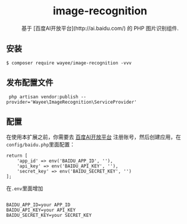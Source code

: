 <h1 align="center"> image-recognition </h1>

<p align="center"> 基于 [百度AI开放平台](http://ai.baidu.com/) 的 PHP 图片识别组件.</p>


## 安装

```shell
$ composer require wayee/image-recognition -vvv
```
## 发布配置文件

```shell
 php artisan vendor:publish --provider='Wayee\ImageRecognition\ServiceProvider'
```

## 配置

在使用本扩展之前，你需要去 [百度AI开放平台](http://ai.baidu.com/) 注册账号，然后创建应用，在`config/baidu.php`里面配置：

```shell
return [
    'app_id' => env('BAIDU_APP_ID', ''),
    'api_key' => env('BAIDU_API_KEY', ''),
    'secret_key' => env('BAIDU_SECRET_KEY', '')
];
```
在`.env`里面增加
```shell

BAIDU_APP_ID=your APP_ID
BAIDU_API_KEY=your API_KEY
BAIDU_SECRET_KEY=your SECRET_KEY

```



